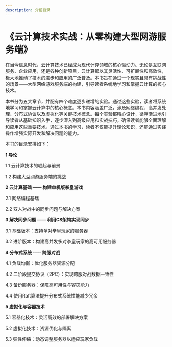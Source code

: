 ```yaml
---
description: 介绍目录
---
```


# 《云计算技术实战：从零构建大型网游服务端》

在当今信息时代，云计算技术已经成为现代计算领域的核心驱动力。无论是互联网服务、企业应用，还是各种创新项目，云计算都以其灵活性、可扩展性和高效性，极大地推动了技术的进步和应用的广泛普及。本书旨在通过一个现实且具有挑战性的场景——大型网络游戏服务端的构建，引导读者系统地学习和掌握云计算的核心技术。

本书分为五大章节，并配有四个难度逐步递增的实验。通过这些实验，读者将系统地学习和掌握云计算中的核心概念。本书内容涵盖广泛，涉及网络编程、高并发处理、分布式协议以及虚拟化等关键技术概念。每个实验都精心设计，循序渐进地引导读者从基础知识入手，逐步深入到高级应用和实战技巧，确保读者能够全面理解和应用这些重要技术。通过本书的学习，读者不仅能提升理论知识，还能通过实践操作增强实际开发和解决问题的能力。

本书的目录安排如下：

**1 导论**

&#x20;1.1 云计算技术的崛起与前景

&#x20;1.2 构建大型网游服务端的挑战

**2 云计算基础 —— 构建单机版拳皇游戏**

&#x20;2.1 网络编程基础

&#x20;2.2 双人对战中的同步问题与解决方案

**3 解决同步问题 —— 利用CS架构实现同步**

&#x20;3.1 基础版本：支持单对拳皇玩家的服务器

&#x20;3.2 进阶版本：构建高并发多对拳皇玩家的高可用服务器

**4 分布式系统 ---- 跨服对战**

&#x20;4.1 负载均衡：优化服务器资源分配

&#x20;4.2 二阶段提交协议（2PC）：实现跨服对战数据一致性

&#x20;4.3 备份服务器：保障高可用性与容灾能力

&#x20;4.4 使用Raft算法提升分布式系统性能减少冗余

**5 虚拟化与容器技术**

&#x20;5.1 容器化技术：灵活高效的部署解决方案

&#x20;5.2 虚拟化技术：资源优化与隔离

&#x20;5.3 弹性伸缩：动态调整服务器以适应玩家负载

